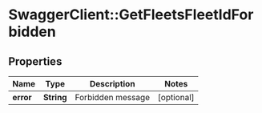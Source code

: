 # SwaggerClient::GetFleetsFleetIdForbidden

## Properties
Name | Type | Description | Notes
------------ | ------------- | ------------- | -------------
**error** | **String** | Forbidden message | [optional] 


